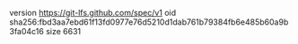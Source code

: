 version https://git-lfs.github.com/spec/v1
oid sha256:fbd3aa7ebd61f13fd0977e76d5210d1dab761b79384fb6e485b60a9b3fa04c16
size 6631
